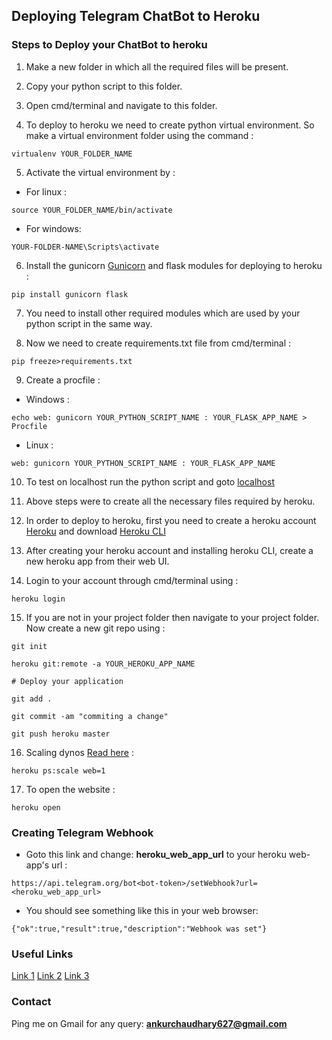 ## Deploying Telegram ChatBot to Heroku

### Steps to Deploy your ChatBot to heroku

1. Make a new folder in which all the required files will be present.

2. Copy your python script to this folder.

3. Open cmd/terminal and navigate to this folder.

4. To deploy to heroku we need to create python virtual environment. So make a virtual environment folder using the command :

  ```
  virtualenv YOUR_FOLDER_NAME
  ```
  
5. Activate the virtual environment by :

  - For linux :
  ```
  source YOUR_FOLDER_NAME/bin/activate
  ```
  - For windows:
  ```
  YOUR-FOLDER-NAME\Scripts\activate
  ```
  
6. Install the gunicorn [Gunicorn](https://en.wikipedia.org/wiki/Gunicorn) and flask modules for deploying to heroku  :

  ```
  pip install gunicorn flask
  ```
  
7. You need to install other required modules which are used by your python script in the same way.

8. Now we need to create requirements.txt file from cmd/terminal :

  ```
  pip freeze>requirements.txt
  ```
  
9. Create a procfile :
  
  - Windows :
  ```
  echo web: gunicorn YOUR_PYTHON_SCRIPT_NAME : YOUR_FLASK_APP_NAME > Procfile
  ```
  - Linux :
  ```
  web: gunicorn YOUR_PYTHON_SCRIPT_NAME : YOUR_FLASK_APP_NAME
  ```
  
10. To test on localhost run the python script and goto [localhost](https://127.0.0.1:5000)

11. Above steps were to create all the necessary files required by heroku.

12. In order to deploy to heroku, first you need to create a heroku account [Heroku](https://www.heroku.com/) and download [Heroku CLI](https://devcenter.heroku.com/articles/heroku-cli)

13. After creating your heroku account and installing heroku CLI, create a new heroku app from their web UI.

14.  Login to your account through cmd/terminal using :

  ```
  heroku login
  ```
15. If you are not in your project folder then navigate to your project folder. Now create a new git repo using :

  ```
  git init
  
  heroku git:remote -a YOUR_HEROKU_APP_NAME
  
  # Deploy your application
  
  git add .
  
  git commit -am "commiting a change"
  
  git push heroku master
  ```
  
16. Scaling dynos [Read here](https://stackoverflow.com/questions/30318369/can-someone-explain-heroku-psscale-web-1) :

  ```
  heroku ps:scale web=1
  ```
  
17. To open the website :

  ```
  heroku open
  ```
  
### Creating Telegram Webhook

  - Goto this link and change: **heroku_web_app_url** to your heroku web-app's url :
  
  ```
  https://api.telegram.org/bot<bot-token>/setWebhook?url=<heroku_web_app_url>
  ```
  
  - You should see something like this in your web browser:
  
  ```
  {"ok":true,"result":true,"description":"Webhook was set"}
  ```
  
### Useful Links

  [Link 1](https://progblog.io/How-to-deploy-a-Flask-App-to-Heroku/)
  [Link 2](https://devcenter.heroku.com/articles/getting-started-with-python#deploy-the-app)
  [Link 3](https://stackoverflow.com/questions/38851564/heroku-gunicorn-procfile)
  
### Contact
  
  Ping me on Gmail for any query: **ankurchaudhary627@gmail.com**
